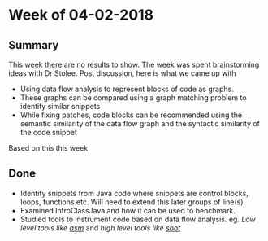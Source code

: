 # Week of 04-02-2018

## Summary
This week there are no results to show. The week was spent brainstorming ideas with Dr Stolee. Post discussion, here is what we came up with
* Using data flow analysis to represent blocks of code as graphs.
* These graphs can be compared using a graph matching problem to identify similar snippets
* While fixing patches, code blocks can be recommended using the semantic similarity of the data flow graph and the syntactic similarity of the code snippet

Based on this this week
## Done
* Identify snippets from Java code where snippets are control blocks, loops, functions etc. Will need to extend this later groups of line(s).
* Examined IntroClassJava and how it can be used to benchmark.
* Studied tools to instrument code based on data flow analysis. eg. *Low level tools like [asm](http://asm.ow2.org/)* and *high level tools like [soot](https://github.com/Sable/soot)*

